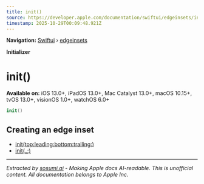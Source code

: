 ```yaml
---
title: init()
source: https://developer.apple.com/documentation/swiftui/edgeinsets/init()
timestamp: 2025-10-29T00:09:48.921Z
---
```


**Navigation:** [Swiftui](/documentation/swiftui) › [edgeinsets](/documentation/swiftui/edgeinsets)

**Initializer**

# init()

**Available on:** iOS 13.0+, iPadOS 13.0+, Mac Catalyst 13.0+, macOS 10.15+, tvOS 13.0+, visionOS 1.0+, watchOS 6.0+

```swift
init()
```

## Creating an edge inset

- [init(top:leading:bottom:trailing:)](/documentation/swiftui/edgeinsets/init(top:leading:bottom:trailing:))
- [init(_:)](/documentation/swiftui/edgeinsets/init(_:))

---

*Extracted by [sosumi.ai](https://sosumi.ai) - Making Apple docs AI-readable.*
*This is unofficial content. All documentation belongs to Apple Inc.*
